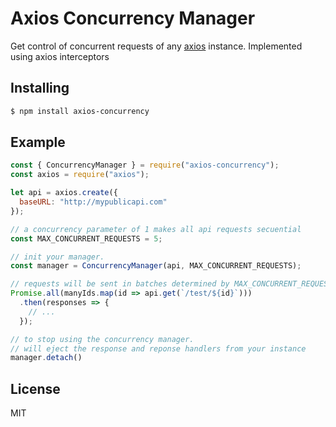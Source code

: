 # Axios Concurrency Manager

Get control of concurrent requests of any [axios](https://github.com/axios/axios) instance.
Implemented using axios interceptors

## Installing

```bash
$ npm install axios-concurrency
```

## Example

```js
const { ConcurrencyManager } = require("axios-concurrency");
const axios = require("axios");

let api = axios.create({
  baseURL: "http://mypublicapi.com"
});

// a concurrency parameter of 1 makes all api requests secuential
const MAX_CONCURRENT_REQUESTS = 5;

// init your manager.
const manager = ConcurrencyManager(api, MAX_CONCURRENT_REQUESTS);

// requests will be sent in batches determined by MAX_CONCURRENT_REQUESTS
Promise.all(manyIds.map(id => api.get(`/test/${id}`)))
  .then(responses => {
    // ...
  });

// to stop using the concurrency manager.
// will eject the response and reponse handlers from your instance
manager.detach()
```

## License

MIT
